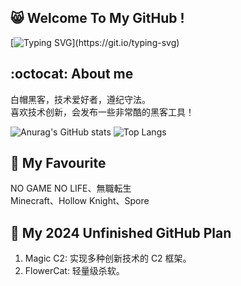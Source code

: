 ## 😸 Welcome To My GitHub !
[![Typing SVG](https://readme-typing-svg.demolab.com?font=&pause=1000&color=00FF00&background=000000&vCenter=true&random=false&width=435&lines=%E2%AC%9B%3E+No+System+Is+Safe.)](https://git.io/typing-svg)
## :octocat: About me
白帽黑客，技术爱好者，遵纪守法。  
喜欢技术创新，会发布一些非常酷的黑客工具！  

![Anurag's GitHub stats](https://github-readme-stats.vercel.app/api?username=HackerCalico&show_icons=true&theme=transparent)
![Top Langs](https://github-readme-stats.vercel.app/api/top-langs/?username=HackerCalico&layout=compact&exclude_repo=HackerCalico.github.io)
## 💛 My Favourite
NO GAME NO LIFE、無職転生  
Minecraft、Hollow Knight、Spore
## 📆 My 2024 Unfinished GitHub Plan
1. Magic C2: 实现多种创新技术的 C2 框架。  
2. FlowerCat: 轻量级杀软。
